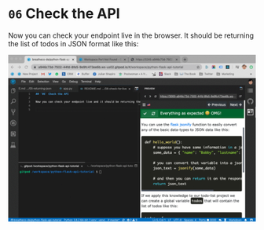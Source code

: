 # `06` Check the API

Now you can check your endpoint live in the browser.  It should be returning the list of todos in JSON format like this:

![check live todos](../../assets/return_todos.gif?raw=true)
